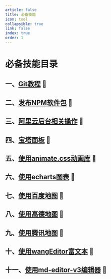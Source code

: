 ```yaml
---
article: false
title: 必备技能
icon: tool
collapsible: true
link: false
index: true
order: 1
---
```


# 必备技能目录
## 一、[Git教程](/skill/npm/)  :clown_face:
## 二、[发布NPM软件包](/skill/npm/)  :clown_face:
## 三、[阿里云后台相关操作](/skill/aliyun/)  :clown_face:
## 四、[宝塔面板](/skill/baota/)  :clown_face:
## 五、[使用animate.css动画库](/skill/animate/)  :clown_face:
## 六、[使用echarts图表](/skill/echarts/)  :clown_face:
## 七、[使用百度地图](/skill/baidumap/)  :clown_face:
## 八、[使用高德地图](/skill/gaodemap/)  :clown_face:
## 九、[使用腾讯地图](/skill/tengxunmap/)  :clown_face:
## 十、[使用wangEditor富文本](/skill/wangeditor/)  :clown_face:
## 十一、[使用md-editor-v3编辑器](/skill/mdedeitorv3/)  :clown_face: